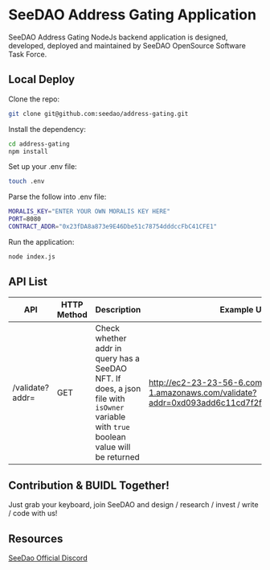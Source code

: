 # SeeDAO Address Gating Application

SeeDAO Address Gating NodeJs backend application is designed, developed, deployed and maintained by SeeDAO OpenSource Software Task Force. 

## Local Deploy
Clone the repo:

```bash
git clone git@github.com:seedao/address-gating.git
```

Install the dependency:

```bash
cd address-gating
npm install
```

Set up your .env file:

```bash
touch .env
```
Parse the follow into .env file:
```bash
MORALIS_KEY="ENTER YOUR OWN MORALIS KEY HERE" 
PORT=8080
CONTRACT_ADDR="0x23fDA8a873e9E46Dbe51c78754dddccFbC41CFE1"
```
Run the application:
```bash
node index.js
```

## API List

| API             | HTTP Method | Description                                                                                                                           | Example Url & Input                                                                                    | Example Output    |
|-----------------|-------------|---------------------------------------------------------------------------------------------------------------------------------------|--------------------------------------------------------------------------------------------------------|-------------------|
| /validate?addr= | GET         | Check whether addr in query has a SeeDAO NFT. If does, a json file with `isOwner` variable with `true` boolean value will be returned | http://ec2-23-23-56-6.compute-1.amazonaws.com/validate?addr=0xd093add6c11cd7f2fcc2ecba93fa93cb2f54fbea | {"isOwner": true} |


## Contribution & BUIDL Together!

Just grab your keyboard, join SeeDAO and design / research / invest / write / code with us!

## Resources

[SeeDao Official Discord](https://discord.com/invite/4UmjBAG3pT)